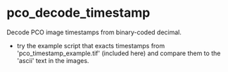 # pco_decode_timestamp
Decode PCO image timestamps from binary-coded decimal.
- try the example script that exacts timestamps from 'pco_timestamp_example.tif' (included here) and compare them to the 'ascii' text in the images.
